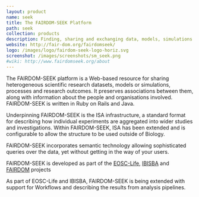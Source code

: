 ```yaml
---
layout: product
name: seek
title: The FAIRDOM-SEEK Platform
path: seek
collection: products
description: Finding, sharing and exchanging data, models, simulations and processes in life sciences
website: http://fair-dom.org/fairdomseek/
logo: /images/logo/fairdom-seek-logo-horiz.svg
screenshot: /images/screenshots/sm_seek.png
#wiki: http://www.fairdomseek.org/about
---
```


The FAIRDOM-SEEK platform is a Web-based resource for sharing heterogeneous scientific research datasets, models or simulations, processes and research outcomes. It preserves associations between them, along with information about the people and organisations involved. FAIRDOM-SEEK is written in Ruby on Rails and Java.

Underpinning FAIRDOM-SEEK is the ISA infrastructure, a standard format for describing how individual experiments are aggregated into wider studies and investigations. Within FAIRDOM-SEEK, ISA has been extended and is configurable to allow the structure to be used outside of Biology.

FAIRDOM-SEEK incorporates semantic technology allowing sophisticated queries over the data, yet without getting in the way of your users.

FAIRDOM-SEEK is developed as part of the [EOSC-Life](/projects/eosclife/), [IBISBA](/projects/ibisba) and [FAIRDOM](/projects/fairdom/) projects 

As part of EOSC-Life and IBISBA, FAIRDOM-SEEK is being extended with support for Workflows and describing the results from analysis pipelines. 
